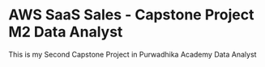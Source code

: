 # AWS SaaS Sales - Capstone Project M2 Data Analyst
This is my Second Capstone Project in Purwadhika Academy Data Analyst
